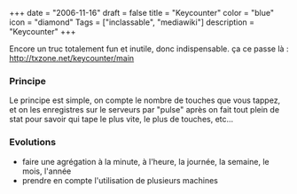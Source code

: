 +++
date = "2006-11-16"
draft = false
title = "Keycounter"
color = "blue"
icon = "diamond"
Tags = ["inclassable", "mediawiki"]
description = "Keycounter"
+++

Encore un truc totalement fun et inutile, donc indispensable. ça ce
passe là : <http://txzone.net/keycounter/main>

### Principe

Le principe est simple, on compte le nombre de touches que vous tappez,
et on les enregistres sur le serveurs par "pulse" après on fait tout
plein de stat pour savoir qui tape le plus vite, le plus de touches,
etc...

### Evolutions

-   faire une agrégation à la minute, à l'heure, la journée, la semaine,
    le mois, l'année
-   prendre en compte l'utilisation de plusieurs machines

